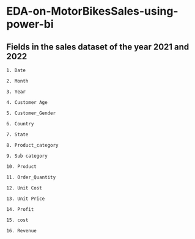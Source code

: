 # EDA-on-MotorBikesSales-using-power-bi

## Fields in the sales dataset of the year 2021 and 2022 

    1. Date

    2. Month 

    3. Year

    4. Customer Age

    5. Customer_Gender

    6. Country

    7. State

    8. Product_category

    9. Sub category

    10. Product

    11. Order_Quantity

    12. Unit Cost

    13. Unit Price

    14. Profit 

    15. cost

    16. Revenue

